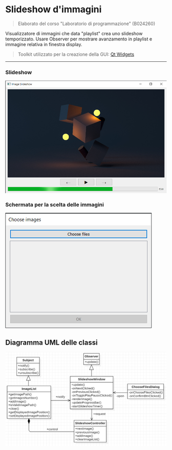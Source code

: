 # Slideshow d'immagini

> Elaborato del corso "Laboratorio di programmazione" (B024260)

Visualizzatore di immagini che data "playlist" crea uno slideshow temporizzato. Usare Observer per mostrare avanzamento in playlist e immagine relativa in finestra display.

> Toolkit utilizzato per la creazione della GUI: [Qt Widgets](https://www.qt.io/)

---

### Slideshow

![Slideshow](./slideshow-example.png)

### Schermata per la scelta delle immagini

![Choose Files Dialog](./choose-files-dialog-screenshot.png)

## Diagramma UML delle classi

![UML Diagram](./uml-diagram.png)
